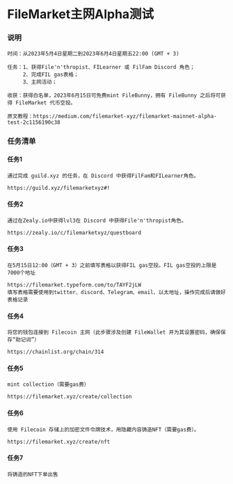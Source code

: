 # FileMarket主网Alpha测试
### 说明
    时间：从2023年5月4日星期二到2023年6月4日星期五22:00 (GMT + 3)
    
    任务：1、获得File'n'thropist、FILearner 或 FilFam Discord 角色；
         2、完成FIL gas表格；
         3、主网活动；
    
    收获：获得白名单，2023年6月15日可免费mint FileBunny，拥有 FileBunny 之后将可获得 FileMarket 代币空投。
    
    原文教程：https://medium.com/filemarket-xyz/filemarket-mainnet-alpha-test-2c1156190c38

### 任务清单
#### 任务1
    通过完成 guild.xyz 的任务，在 Discord 中获得FilFam和FILearner角色。
    
    https://guild.xyz/filemarketxyz#!

#### 任务2
    通过在Zealy.io中获得lvl3在 Discord 中获得File'n'thropist角色。
    
    https://zealy.io/c/filemarketxyz/questboard

#### 任务3
    在5月15日12:00（GMT + 3）之前填写表格以获得FIL gas空投。FIL gas空投的上限是7000个地址
    
    https://filemarket.typeform.com/to/TAYF2jLW
    填写表格需要使用到twitter、discord、Telegram、email、以太地址，操作完成后请做好表格记录

#### 任务4
    将您的钱包连接到 Filecoin 主网（此步骤涉及创建 FileWallet 并为其设置密码，确保保存“助记词”）
    
    https://chainlist.org/chain/314

#### 任务5
    mint collection（需要gas费）
    
    https://filemarket.xyz/create/collection

#### 任务6
    使用 Filecoin 存储上的加密文件令牌技术，用隐藏内容铸造NFT（需要gas费）。
    
    https://filemarket.xyz/create/nft
    
#### 任务7
    将铸造的NFT下单出售






























